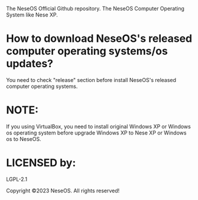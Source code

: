 The NeseOS Official Github repository. The NeseOS Computer Operating System like Nese XP. 

# How to download NeseOS's released computer operating systems/os updates? 

You need to check "release" section before install NeseOS's released computer operating systems. 

# NOTE: 
If you using VirtualBox, you need to install original Windows XP or Windows os operating system before upgrade Windows XP to Nese XP or Windows os to NeseOS. 



# LICENSED by: 
LGPL-2.1


Copyright ©2023 NeseOS. All rights reserved!
